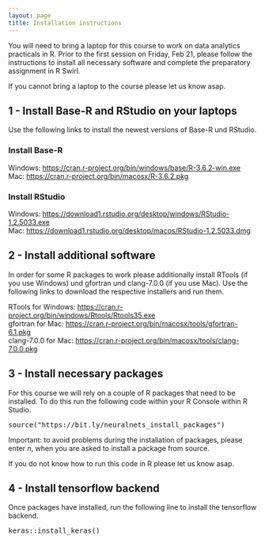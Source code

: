 ```yaml
---
layout: page
title: Installation instructions
---
```


You will need to bring a laptop for this course to work on data analytics practicals in R. Prior to the first session on Friday, Feb 21, please follow the instructions to install all necessary software and complete the preparatory assignment in R Swirl.

If you cannot bring a laptop to the course please let us know asap.

## 1 - Install Base-R and RStudio on your laptops

Use the following links to install the newest versions of Base-R und RStudio.

### Install Base-R
Windows: <a href="https://cran.r-project.org/bin/windows/base/R-3.6.2-win.exe">https://cran.r-project.org/bin/windows/base/R-3.6.2-win.exe</a><br>
Mac: <a href="https://cran.r-project.org/bin/macosx/R-3.6.2.pkg">https://cran.r-project.org/bin/macosx/R-3.6.2.pkg</a>

### Install RStudio
Windows: <a href="https://download1.rstudio.org/desktop/windows/RStudio-1.2.5033.exe">https://download1.rstudio.org/desktop/windows/RStudio-1.2.5033.exe</a><br>
Mac: <a href="https://download1.rstudio.org/desktop/macos/RStudio-1.2.5033.dmg">https://download1.rstudio.org/desktop/macos/RStudio-1.2.5033.dmg</a>

## 2 - Install additional software

In order for some R packages to work please additionally install RTools (if you use Windows) und gfortran und clang-7.0.0 (if you use Mac). Use the following links to download the respective installers and run them.

RTools for Windows: <a href="https://cran.r-project.org/bin/windows/Rtools/Rtools35.exe">https://cran.r-project.org/bin/windows/Rtools/Rtools35.exe</a><br>
gfortran for Mac: <a href="https://cran.r-project.org/bin/macosx/tools/gfortran-6.1.pkg">https://cran.r-project.org/bin/macosx/tools/gfortran-6.1.pkg</a><br>
clang-7.0.0 for Mac: <a href="https://cran.r-project.org/bin/macosx/tools/clang-7.0.0.pkg">https://cran.r-project.org/bin/macosx/tools/clang-7.0.0.pkg</a>

## 3 - Install necessary packages

For this course we will rely on a couple of R packages that need to be installed. To do this run the following code within your R Console within R Studio.

<font style="font-family: 'Lucida Console', Monaco, monospace;">
source("https://bit.ly/neuralnets_install_packages")
</font>

Important: to avoid problems during the installation of packages, please enter *n*, when you are asked to install a package from source.

If you do not know how to run this code in R please let us know asap.

## 4 - Install tensorflow backend

Once packages have installed, run the following line to install the tensorflow backend. 

<font style="font-family: 'Lucida Console', Monaco, monospace;">
keras::install_keras()
</font>
